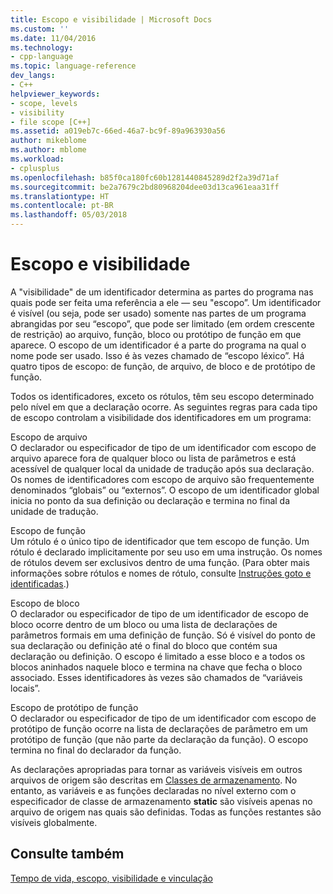 ```yaml
---
title: Escopo e visibilidade | Microsoft Docs
ms.custom: ''
ms.date: 11/04/2016
ms.technology:
- cpp-language
ms.topic: language-reference
dev_langs:
- C++
helpviewer_keywords:
- scope, levels
- visibility
- file scope [C++]
ms.assetid: a019eb7c-66ed-46a7-bc9f-89a963930a56
author: mikeblome
ms.author: mblome
ms.workload:
- cplusplus
ms.openlocfilehash: b85f0ca180fc60b1281440845289d2f2a39d71af
ms.sourcegitcommit: be2a7679c2bd80968204dee03d13ca961eaa31ff
ms.translationtype: HT
ms.contentlocale: pt-BR
ms.lasthandoff: 05/03/2018
---
```

# <a name="scope-and-visibility"></a>Escopo e visibilidade
A "visibilidade" de um identificador determina as partes do programa nas quais pode ser feita uma referência a ele — seu "escopo”. Um identificador é visível (ou seja, pode ser usado) somente nas partes de um programa abrangidas por seu “escopo”, que pode ser limitado (em ordem crescente de restrição) ao arquivo, função, bloco ou protótipo de função em que aparece. O escopo de um identificador é a parte do programa na qual o nome pode ser usado. Isso é às vezes chamado de “escopo léxico”. Há quatro tipos de escopo: de função, de arquivo, de bloco e de protótipo de função.  
  
 Todos os identificadores, exceto os rótulos, têm seu escopo determinado pelo nível em que a declaração ocorre. As seguintes regras para cada tipo de escopo controlam a visibilidade dos identificadores em um programa:  
  
 Escopo de arquivo  
 O declarador ou especificador de tipo de um identificador com escopo de arquivo aparece fora de qualquer bloco ou lista de parâmetros e está acessível de qualquer local da unidade de tradução após sua declaração. Os nomes de identificadores com escopo de arquivo são frequentemente denominados “globais” ou “externos”. O escopo de um identificador global inicia no ponto da sua definição ou declaração e termina no final da unidade de tradução.  
  
 Escopo de função  
 Um rótulo é o único tipo de identificador que tem escopo de função. Um rótulo é declarado implicitamente por seu uso em uma instrução. Os nomes de rótulos devem ser exclusivos dentro de uma função. (Para obter mais informações sobre rótulos e nomes de rótulo, consulte [Instruções goto e identificadas](../c-language/goto-and-labeled-statements-c.md).)  
  
 Escopo de bloco  
 O declarador ou especificador de tipo de um identificador de escopo de bloco ocorre dentro de um bloco ou uma lista de declarações de parâmetros formais em uma definição de função. Só é visível do ponto de sua declaração ou definição até o final do bloco que contém sua declaração ou definição. O escopo é limitado a esse bloco e a todos os blocos aninhados naquele bloco e termina na chave que fecha o bloco associado. Esses identificadores às vezes são chamados de “variáveis locais”.  
  
 Escopo de protótipo de função  
 O declarador ou especificador de tipo de um identificador com escopo de protótipo de função ocorre na lista de declarações de parâmetro em um protótipo de função (que não parte da declaração da função). O escopo termina no final do declarador da função.  
  
 As declarações apropriadas para tornar as variáveis visíveis em outros arquivos de origem são descritas em [Classes de armazenamento](../c-language/c-storage-classes.md). No entanto, as variáveis e as funções declaradas no nível externo com o especificador de classe de armazenamento **static** são visíveis apenas no arquivo de origem nas quais são definidas. Todas as funções restantes são visíveis globalmente.  
  
## <a name="see-also"></a>Consulte também  
 [Tempo de vida, escopo, visibilidade e vinculação](../c-language/lifetime-scope-visibility-and-linkage.md)